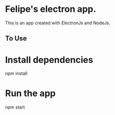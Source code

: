 # Felipe's electron app.

This is an app created with ElectronJs and NodeJs.

## To Use

# Install dependencies
npm install
# Run the app
npm start